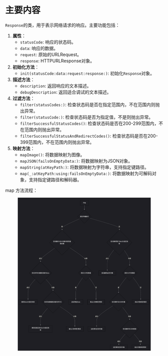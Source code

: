# 主要内容

`Response`的类，用于表示网络请求的响应。主要功能包括：

1. **属性**：
   * `statusCode`: 响应的状态码。
   * `data`: 响应的数据。
   * `request`: 原始的URLRequest。
   * `response`: HTTPURLResponse对象。
2. **初始化方法**：
   * `init(statusCode:data:request:response:)`: 初始化`Response`对象。
3. **描述方法**：
   * `description`: 返回响应的文本描述。
   * `debugDescription`: 返回适合调试的文本描述。
4. **过滤方法**：
   * `filter(statusCodes:)`: 检查状态码是否在指定范围内，不在范围内则抛出异常。
   * `filter(statusCode:)`: 检查状态码是否为指定值，不是则抛出异常。
   * `filterSuccessfulStatusCodes()`: 检查状态码是否在200-299范围内，不在范围内则抛出异常。
   * `filterSuccessfulStatusAndRedirectCodes()`: 检查状态码是否在200-399范围内，不在范围内则抛出异常。
5. **映射方法**：
   * `mapImage()`: 将数据映射为图像。
   * `mapJSON(failsOnEmptyData:)`: 将数据映射为JSON对象。
   * `mapString(atKeyPath:)`: 将数据映射为字符串，支持指定键路径。
   * `map(_:atKeyPath:using:failsOnEmptyData:)`: 将数据映射为可解码对象，支持指定键路径和解码器。

map 方法流程：

<figure><img src="../../../../../../.gitbook/assets/image (4) (1) (1) (1) (1) (1).png" alt=""><figcaption></figcaption></figure>

